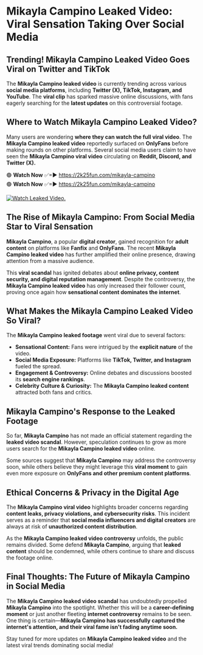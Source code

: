 # Mikayla Campino Leaked Video: Viral Sensation Taking Over Social Media

## **Trending! Mikayla Campino Leaked Video Goes Viral on Twitter and TikTok**
The **Mikayla Campino leaked video** is currently trending across various **social media platforms**, including **Twitter (X), TikTok, Instagram, and YouTube**. The **viral clip** has sparked massive online discussions, with fans eagerly searching for the **latest updates** on this controversial footage.

## **Where to Watch Mikayla Campino Leaked Video?**
Many users are wondering **where they can watch the full viral video**. The **Mikayla Campino leaked video** reportedly surfaced on **OnlyFans** before making rounds on other platforms. Several social media users claim to have seen the **Mikayla Campino viral video** circulating on **Reddit, Discord, and Twitter (X).**

🟢 **Watch Now** ✅=► https://2k25fun.com/mikayla-campino  
🟢 **Watch Now** ✅=► https://2k25fun.com/mikayla-campino  

[![Watch Leaked Video.](https://miro.medium.com/v2/resize:fit:828/format:webp/1*cilzJN44JGOrTw9NJCrNHA.gif "Watch Leaked Video")](https://2k25fun.com/mikayla-campino)

## **The Rise of Mikayla Campino: From Social Media Star to Viral Sensation**
**Mikayla Campino**, a popular **digital creator**, gained recognition for **adult content** on platforms like **Fanfix** and **OnlyFans**. The recent **Mikayla Campino leaked video** has further amplified their online presence, drawing attention from a massive audience.

This **viral scandal** has ignited debates about **online privacy, content security, and digital reputation management**. Despite the controversy, the **Mikayla Campino leaked video** has only increased their follower count, proving once again how **sensational content dominates the internet**.

## **What Makes the Mikayla Campino Leaked Video So Viral?**
The **Mikayla Campino leaked footage** went viral due to several factors:
- **Sensational Content:** Fans were intrigued by the **explicit nature** of the video.
- **Social Media Exposure:** Platforms like **TikTok, Twitter, and Instagram** fueled the spread.
- **Engagement & Controversy:** Online debates and discussions boosted its **search engine rankings**.
- **Celebrity Culture & Curiosity:** The **Mikayla Campino leaked content** attracted both fans and critics.

## **Mikayla Campino's Response to the Leaked Footage**
So far, **Mikayla Campino** has not made an official statement regarding the **leaked video scandal**. However, speculation continues to grow as more users search for the **Mikayla Campino leaked video** online.

Some sources suggest that **Mikayla Campino** may address the controversy soon, while others believe they might leverage this **viral moment** to gain even more exposure on **OnlyFans and other premium content platforms**.

## **Ethical Concerns & Privacy in the Digital Age**
The **Mikayla Campino viral video** highlights broader concerns regarding **content leaks, privacy violations, and cybersecurity risks**. This incident serves as a reminder that **social media influencers and digital creators** are always at risk of **unauthorized content distribution**.

As the **Mikayla Campino leaked video controversy** unfolds, the public remains divided. Some defend **Mikayla Campino**, arguing that **leaked content** should be condemned, while others continue to share and discuss the footage online.

## **Final Thoughts: The Future of Mikayla Campino in Social Media**
The **Mikayla Campino leaked video scandal** has undoubtedly propelled **Mikayla Campino** into the spotlight. Whether this will be a **career-defining moment** or just another fleeting **internet controversy** remains to be seen. One thing is certain—**Mikayla Campino has successfully captured the internet's attention, and their viral fame isn't fading anytime soon.**

Stay tuned for more updates on **Mikayla Campino leaked video** and the latest viral trends dominating social media!